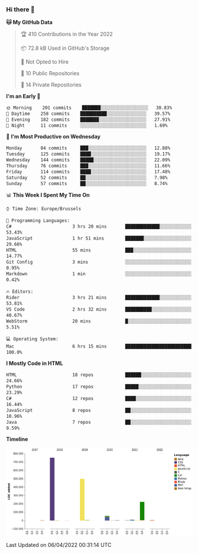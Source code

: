 ### Hi there 👋

<!--START_SECTION:waka-->
**🐱 My GitHub Data** 

> 🏆 410 Contributions in the Year 2022
 > 
> 📦 72.8 kB Used in GitHub's Storage 
 > 
> 🚫 Not Opted to Hire
 > 
> 📜 10 Public Repositories 
 > 
> 🔑 14 Private Repositories  
 > 
**I'm an Early 🐤** 

```text
🌞 Morning    201 commits    ███████░░░░░░░░░░░░░░░░░░   30.83% 
🌆 Daytime    258 commits    ██████████░░░░░░░░░░░░░░░   39.57% 
🌃 Evening    182 commits    ███████░░░░░░░░░░░░░░░░░░   27.91% 
🌙 Night      11 commits     ░░░░░░░░░░░░░░░░░░░░░░░░░   1.69%

```
📅 **I'm Most Productive on Wednesday** 

```text
Monday       84 commits     ███░░░░░░░░░░░░░░░░░░░░░░   12.88% 
Tuesday      125 commits    ████░░░░░░░░░░░░░░░░░░░░░   19.17% 
Wednesday    144 commits    █████░░░░░░░░░░░░░░░░░░░░   22.09% 
Thursday     76 commits     ███░░░░░░░░░░░░░░░░░░░░░░   11.66% 
Friday       114 commits    ████░░░░░░░░░░░░░░░░░░░░░   17.48% 
Saturday     52 commits     ██░░░░░░░░░░░░░░░░░░░░░░░   7.98% 
Sunday       57 commits     ██░░░░░░░░░░░░░░░░░░░░░░░   8.74%

```


📊 **This Week I Spent My Time On** 

```text
⌚︎ Time Zone: Europe/Brussels

💬 Programming Languages: 
C#                       3 hrs 20 mins       █████████████░░░░░░░░░░░░   53.43% 
JavaScript               1 hr 51 mins        ███████░░░░░░░░░░░░░░░░░░   29.66% 
HTML                     55 mins             ███░░░░░░░░░░░░░░░░░░░░░░   14.77% 
Git Config               3 mins              ░░░░░░░░░░░░░░░░░░░░░░░░░   0.95% 
Markdown                 1 min               ░░░░░░░░░░░░░░░░░░░░░░░░░   0.42%

🔥 Editors: 
Rider                    3 hrs 21 mins       █████████████░░░░░░░░░░░░   53.81% 
VS Code                  2 hrs 32 mins       ██████████░░░░░░░░░░░░░░░   40.67% 
WebStorm                 20 mins             █░░░░░░░░░░░░░░░░░░░░░░░░   5.51%

💻 Operating System: 
Mac                      6 hrs 15 mins       █████████████████████████   100.0%

```

**I Mostly Code in HTML** 

```text
HTML                     18 repos            ██████░░░░░░░░░░░░░░░░░░░   24.66% 
Python                   17 repos            █████░░░░░░░░░░░░░░░░░░░░   23.29% 
C#                       12 repos            ████░░░░░░░░░░░░░░░░░░░░░   16.44% 
JavaScript               8 repos             ██░░░░░░░░░░░░░░░░░░░░░░░   10.96% 
Java                     7 repos             ██░░░░░░░░░░░░░░░░░░░░░░░   9.59%

```


**Timeline**

![Chart not found](https://raw.githubusercontent.com/guillaumedeplancke/guillaumedeplancke/main/charts/bar_graph.png) 


 Last Updated on 06/04/2022 00:31:14 UTC
<!--END_SECTION:waka-->
